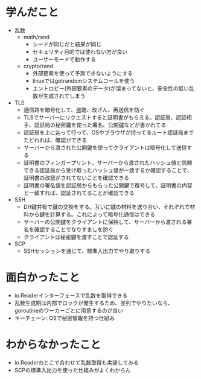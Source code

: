 # 学んだこと
- 乱数
  - math/rand
    - シードが同じだと結果が同じ
    - セキュリティ目的では使わない方が良い
    - ユーザーモードで動作する
  - crypto/rand
    - 外部要素を使って予測できないようにする
    - linuxではgetrandomシステムコールを使う
    - エントロピー(外部要素のデータ)が溜まってないと、安全性の低い乱数が生成されてしまう
- TLS
  - 通信路を暗号化して、盗聴、改ざん、再送信を防ぐ
  - TLSでサーバーにリクエストすると証明書がもらえる。認証局、認証相手、認証局の秘密鍵を使った署名、公開鍵などが書かれてる
  - 認証局を上に辿って行って、OSやブラウザが持ってるルート認証局までたどれれば、確認ができる
  - サーバーから渡された公開鍵を使ってクライアントは暗号化して送信する
  - 証明書のフィンガープリント。サーバーから渡されたハッシュ値と信頼できる認証局から受け取ったハッシュ値が一致するか確認することで、証明書の改竄がされてないことを確認できる
  - 証明書の署名値を認証局からもらった公開鍵で復号して、証明書の内容と一致すれば、認証されてることが確認できる
- SSH
  - DH鍵共有で鍵の交換をする。互いに鍵の材料を送り合い、それぞれで材料から鍵を計算する。これによって暗号化通信はできる
  - サーバーの公開鍵をクライアントに保持して、サーバーから渡される署名を確認することでなりすましを防ぐ
  - クライアントは秘密鍵を渡すことで認証する
- SCP
  - SSHセッションを通じて、標準入出力でやり取りする

# 面白かったこと
- io.Readerインターフェースで乱数を取得できる
- 乱数生成期は内部でロックが発生するため、並列でやりたいなら、goroutineのワーカーごとに用意するのが良い
- キーチェーン: OSで秘密情報を持つ仕組み
# わからなかったこと
- io.Readerのとこで合わせて乱数取得も実装してみる
- SCPの標準入出力を使った仕組みがよくわからん
